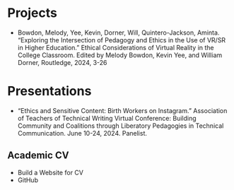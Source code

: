 # Projects
- Bowdon, Melody, Yee, Kevin, Dorner, Will, Quintero-Jackson, Aminta. “Exploring the Intersection of Pedagogy and Ethics in the Use of VR/SR in Higher Education.” Ethical Considerations of Virtual Reality in the College Classroom. Edited by Melody Bowdon, Kevin Yee, and William Dorner, Routledge, 2024, 3-26
# Presentations
- “Ethics and Sensitive Content: Birth Workers on Instagram.” Association of Teachers of Technical Writing Virtual Conference:  Building Community and Coalitions through Liberatory Pedagogies in Technical Communication.  June 10-24, 2024. Panelist. 

## Academic CV
- Build a Website for CV
- GitHub



